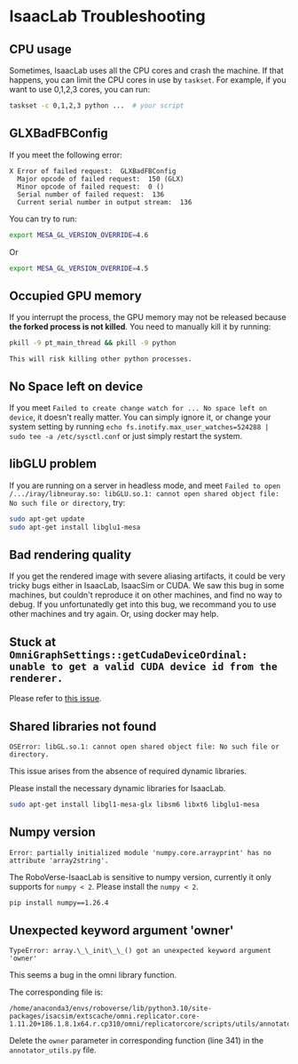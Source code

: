 # IsaacLab Troubleshooting

## CPU usage
Sometimes, IsaacLab uses all the CPU cores and crash the machine. If that happens, you can limit the CPU cores in use by `taskset`. For example, if you want to use 0,1,2,3 cores, you can run:
```bash
taskset -c 0,1,2,3 python ...  # your script
```

## GLXBadFBConfig
If you meet the following error:
```
X Error of failed request:  GLXBadFBConfig
  Major opcode of failed request:  150 (GLX)
  Minor opcode of failed request:  0 ()
  Serial number of failed request:  136
  Current serial number in output stream:  136
```
You can try to run:
```bash
export MESA_GL_VERSION_OVERRIDE=4.6
```
Or
```bash
export MESA_GL_VERSION_OVERRIDE=4.5
```

## Occupied GPU memory
If you interrupt the process, the GPU memory may not be released because **the forked process is not killed**. You need to manually kill it by running:
```bash
pkill -9 pt_main_thread && pkill -9 python
```

```{note}
This will risk killing other python processes.
```

## No Space left on device
If you meet `Failed to create change watch for ... No space left on device`, it doesn't really matter. You can simply ignore it, or change your system setting by running `echo fs.inotify.max_user_watches=524288 | sudo tee -a /etc/sysctl.conf` or just simply restart the system.

## libGLU problem
If you are running on a server in headless mode, and meet `Failed to open /.../iray/libneuray.so: libGLU.so.1: cannot open shared object file: No such file or directory`, try:
```bash
sudo apt-get update
sudo apt-get install libglu1-mesa
```

## Bad rendering quality
If you get the rendered image with severe aliasing artifacts, it could be very tricky bugs either in IsaacLab, IsaacSim or CUDA. We saw this bug in some machines, but couldn't reproduce it on other machines, and find no way to debug. If you unfortunatedly get into this bug, we recommand you to use other machines and try again. Or, using docker may help.

## Stuck at `OmniGraphSettings::getCudaDeviceOrdinal: unable to get a valid CUDA device id from the renderer.`
Please refer to [this issue](https://github.com/isaac-sim/IsaacLab/issues/987).

## Shared libraries not found
```
OSError: libGL.so.1: cannot open shared object file: No such file or directory.
```
This issue arises from the absence of required dynamic libraries.

Please install the necessary dynamic libraries for IsaacLab.
```bash
sudo apt-get install libgl1-mesa-glx libsm6 libxt6 libglu1-mesa
```

## Numpy version
```
Error: partially initialized module 'numpy.core.arrayprint' has no attribute 'array2string'.
```
The RoboVerse-IsaacLab is sensitive to numpy version, currently it only supports for `numpy < 2`. Please install the `numpy < 2`.
```bash
pip install numpy==1.26.4
```

## Unexpected keyword argument 'owner'
```
TypeError: array.\_\_init\_\_() got an unexpected keyword argument 'owner'
```
This seems a bug in the omni library function.

The corresponding file is:
```
/home/anaconda3/envs/roboverse/lib/python3.10/site-packages/isacsim/extscache/omni.replicator.core-1.11.20+186.1.8.1x64.r.cp310/omni/replicatorcore/scripts/utils/annotator_utils.py
```
Delete the `owner` parameter in corresponding function (line 341) in the `annotator_utils.py` file.
